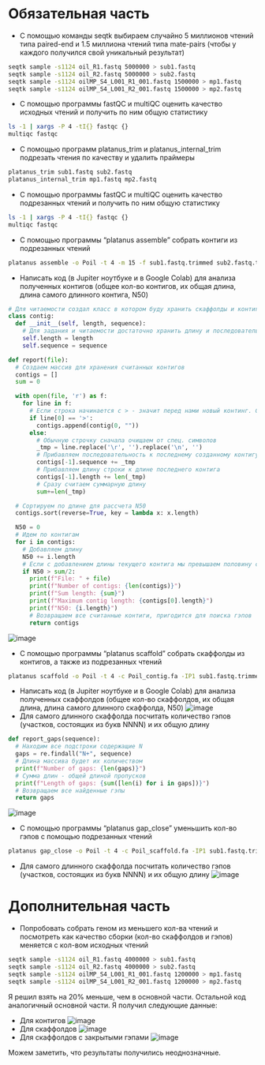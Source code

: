 # Обязательная часть
- С помощью команды seqtk выбираем случайно 5 миллионов чтений типа paired-end и 1.5 миллиона чтений типа mate-pairs (чтобы у каждого получился свой уникальный результат)
```bash
seqtk sample -s1124 oil_R1.fastq 5000000 > sub1.fastq
seqtk sample -s1124 oil_R2.fastq 5000000 > sub2.fastq
seqtk sample -s1124 oilMP_S4_L001_R1_001.fastq 1500000 > mp1.fastq
seqtk sample -s1124 oilMP_S4_L001_R2_001.fastq 1500000 > mp2.fastq
```
- С помощью программы fastQC и multiQC оценить качество исходных чтений и получить по ним общую статистику
```bash
ls -1 | xargs -P 4 -tI{} fastqc {}
multiqc fastqc
```
- С помощью программ platanus_trim и platanus_internal_trim подрезать чтения по качеству и удалить праймеры
```bash
platanus_trim sub1.fastq sub2.fastq
platanus_internal_trim mp1.fastq mp2.fastq
```
- С помощью программы fastQC и multiQC оценить качество подрезанных чтений и получить по ним общую статистику
```bash
ls -1 | xargs -P 4 -tI{} fastqc {}
multiqc fastqc
```
- С помощью программы “platanus assemble” собрать контиги из подрезанных чтений
```bash
platanus assemble -o Poil -t 4 -m 15 -f sub1.fastq.trimmed sub2.fastq.trimmed 2> assemble.log
```
- Написать код (в Jupiter ноутбуке и в Google Colab) для анализа полученных контигов (общее кол-во контигов, их общая длина, длина самого длинного контига, N50)
```python
# Для читаемости создал класс в котором буду хранить скаффолды и контиги
class contig:
  def __init__(self, length, sequence):
    # Для задания и читаемости достаточно хранить длину и последовательность
    self.length = length
    self.sequence = sequence

def report(file): 
  # Создаем массив для хранения считанных контигов 
  contigs = []
  sum = 0

  with open(file, 'r') as f:
    for line in f:
      # Если строка начинается с > - значит перед нами новый континг. Создаем пустой объект и добавляем его в массив
      if line[0] == '>':
        contigs.append(contig(0, ""))
      else:
        # Обычную строчку сначала очищаем от спец. символов
        _tmp = line.replace('\r', '').replace('\n', '')
        # Прибавляем последовательность к последнему созданному контигу (можем так сделать из-за структуры файла)
        contigs[-1].sequence += _tmp
        # Прибавляем длину строки к длине последнего контига
        contigs[-1].length += len(_tmp)
        # Сразу считаем суммарную длину
        sum+=len(_tmp)

  # Сортируем по длине для рассчета N50
  contigs.sort(reverse=True, key = lambda x: x.length)

  N50 = 0
  # Идем по контигам
  for i in contigs:
    # Добавляем длину
    N50 += i.length
    # Если с добавлением длины текущего контига мы превышаем половину суммарной длины - печатаем статистику и записываем эту длину как N50
    if N50 > sum/2:
      print(f"File: " + file)
      print(f"Number of contigs: {len(contigs)}")
      print(f"Sum length: {sum}") 
      print(f"Maximum contig length: {contigs[0].length}")
      print(f"N50: {i.length}")
      # Возвращаем все считанные контиги, пригодится для поиска гэпов
      return contigs
```
![image](https://user-images.githubusercontent.com/71254839/139060801-257e1e0b-d563-4bef-bac4-d47435a52a6b.png)
- С помощью программы “platanus scaffold” собрать скаффолды из контигов, а также из подрезанных чтений
```bash
platanus scaffold -o Poil -t 4 -c Poil_contig.fa -IP1 sub1.fastq.trimmed sub2.fastq.trimmed -OP2 mp1.fastq.int_trimmed mp2.fastq.int_trimmed 2> scaffold.log
```
- Написать код (в Jupiter ноутбуке и в Google Colab) для анализа полученных скаффолдов (общее кол-во скаффолдов, их общая длина, длина самого длинного скаффолда, N50)
![image](https://user-images.githubusercontent.com/71254839/139063686-9b0f9c2c-18e2-4e82-8fba-f4072d0b6fe4.png)
- Для самого длинного скаффолда посчитать количество гэпов (участков, состоящих из букв NNNN) и их общую длину
```python
def report_gaps(sequence):
  # Находим все подстроки содержащие N
  gaps = re.findall("N+", sequence)
  # Длина массива будет их количеством
  print(f"Number of gaps: {len(gaps)}")
  # Сумма длин - общей длиной пропусков
  print(f"Length of gaps: {sum([len(i) for i in gaps])}")
  # Возвращаем все найденные гэпы
  return gaps
```
![image](https://user-images.githubusercontent.com/71254839/139063075-f4e48ed6-9aa8-4275-8dfe-a611c559d68f.png)
- С помощью программы “platanus gap_close” уменьшить кол-во гэпов с помощью подрезанных чтений
```bash
platanus gap_close -o Poil -t 4 -c Poil_scaffold.fa -IP1 sub1.fastq.trimmed sub2.fastq.trimmed -OP2 mp1.fastq.int_trimmed mp2.fastq.int_trimmed 2>gapclose.log
```
- Для самого длинного скаффолда посчитать количество гэпов (участков, состоящих из букв NNNN) и их общую длину
![image](https://user-images.githubusercontent.com/71254839/139063471-008a0f2b-8c9a-4a47-9890-5ce6025fe8e0.png)
# Дополнительная часть
- Попробовать собрать геном из меньшего кол-ва чтений и посмотреть как качество сборки (кол-во скаффолдов и гэпов) меняется с кол-вом исходных чтений
```bash
seqtk sample -s1124 oil_R1.fastq 4000000 > sub1.fastq
seqtk sample -s1124 oil_R2.fastq 4000000 > sub2.fastq
seqtk sample -s1124 oilMP_S4_L001_R1_001.fastq 1200000 > mp1.fastq
seqtk sample -s1124 oilMP_S4_L001_R2_001.fastq 1200000 > mp2.fastq
```
Я решил взять на 20% меньше, чем в основной части. Остальной код аналогичный основной части.
Я получил следующие данные:
- Для контигов
![image](https://user-images.githubusercontent.com/71254839/139064587-b1e87159-112e-4c65-aa16-92c5186507db.png)
- Для скаффолдов
![image](https://user-images.githubusercontent.com/71254839/139065365-595f4685-1bc7-41a8-b51d-91d56309046b.png)
- Для скаффолдов с закрытыми гэпами
![image](https://user-images.githubusercontent.com/71254839/139065328-7742e3fc-69fe-42d3-adcb-4559c5843f2c.png)

Можем заметить, что результаты получились неоднозначные.
